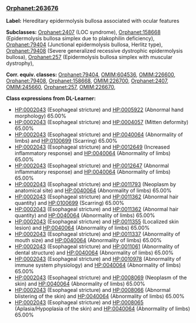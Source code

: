 
### [Orphanet:263676](http://www.orpha.net/ORDO/Orphanet_263676)
**Label:** Hereditary epidermolysis bullosa associated with ocular features

**Subclasses:** [Orphanet:2407](http://www.orpha.net/ORDO/Orphanet_2407) (LOC syndrome), [Orphanet:158668](http://www.orpha.net/ORDO/Orphanet_158668) (Epidermolysis bullosa simplex due to plakophilin deficiency), [Orphanet:79404](http://www.orpha.net/ORDO/Orphanet_79404) (Junctional epidermolysis bullosa, Herlitz type), [Orphanet:79408](http://www.orpha.net/ORDO/Orphanet_79408) (Severe generalized recessive dystrophic epidermolysis bullosa), [Orphanet:257](http://www.orpha.net/ORDO/Orphanet_257) (Epidermolysis bullosa simplex with muscular dystrophy), 

**Corr. equiv. classes:** [Orphanet:79404](http://www.orpha.net/ORDO/Orphanet_79404), [OMIM:604536](http://purl.obolibrary.org/obo/OMIM_604536), [OMIM:226600](http://purl.obolibrary.org/obo/OMIM_226600), [Orphanet:79408](http://www.orpha.net/ORDO/Orphanet_79408), [Orphanet:158668](http://www.orpha.net/ORDO/Orphanet_158668), [OMIM:226700](http://purl.obolibrary.org/obo/OMIM_226700), [Orphanet:2407](http://www.orpha.net/ORDO/Orphanet_2407), [OMIM:245660](http://purl.obolibrary.org/obo/OMIM_245660), [Orphanet:257](http://www.orpha.net/ORDO/Orphanet_257), [OMIM:226670](http://purl.obolibrary.org/obo/OMIM_226670), 

**Class expressions from DL-Learner:**

- [HP:0002043](http://purl.obolibrary.org/obo/HP_0002043) (Esophageal stricture) and [HP:0005922](http://purl.obolibrary.org/obo/HP_0005922) (Abnormal hand morphology) 65.00%
- [HP:0002043](http://purl.obolibrary.org/obo/HP_0002043) (Esophageal stricture) and [HP:0004057](http://purl.obolibrary.org/obo/HP_0004057) (Mitten deformity) 65.00%
- [HP:0002043](http://purl.obolibrary.org/obo/HP_0002043) (Esophageal stricture) and [HP:0040064](http://purl.obolibrary.org/obo/HP_0040064) (Abnormality of limbs) and [HP:0100699](http://purl.obolibrary.org/obo/HP_0100699) (Scarring) 65.00%
- [HP:0002043](http://purl.obolibrary.org/obo/HP_0002043) (Esophageal stricture) and [HP:0012649](http://purl.obolibrary.org/obo/HP_0012649) (Increased inflammatory response) and [HP:0040064](http://purl.obolibrary.org/obo/HP_0040064) (Abnormality of limbs) 65.00%
- [HP:0002043](http://purl.obolibrary.org/obo/HP_0002043) (Esophageal stricture) and [HP:0012647](http://purl.obolibrary.org/obo/HP_0012647) (Abnormal inflammatory response) and [HP:0040064](http://purl.obolibrary.org/obo/HP_0040064) (Abnormality of limbs) 65.00%
- [HP:0002043](http://purl.obolibrary.org/obo/HP_0002043) (Esophageal stricture) and [HP:0011793](http://purl.obolibrary.org/obo/HP_0011793) (Neoplasm by anatomical site) and [HP:0040064](http://purl.obolibrary.org/obo/HP_0040064) (Abnormality of limbs) 65.00%
- [HP:0002043](http://purl.obolibrary.org/obo/HP_0002043) (Esophageal stricture) and [HP:0011362](http://purl.obolibrary.org/obo/HP_0011362) (Abnormal hair quantity) and [HP:0100699](http://purl.obolibrary.org/obo/HP_0100699) (Scarring) 65.00%
- [HP:0002043](http://purl.obolibrary.org/obo/HP_0002043) (Esophageal stricture) and [HP:0011362](http://purl.obolibrary.org/obo/HP_0011362) (Abnormal hair quantity) and [HP:0040064](http://purl.obolibrary.org/obo/HP_0040064) (Abnormality of limbs) 65.00%
- [HP:0002043](http://purl.obolibrary.org/obo/HP_0002043) (Esophageal stricture) and [HP:0011355](http://purl.obolibrary.org/obo/HP_0011355) (Localized skin lesion) and [HP:0040064](http://purl.obolibrary.org/obo/HP_0040064) (Abnormality of limbs) 65.00%
- [HP:0002043](http://purl.obolibrary.org/obo/HP_0002043) (Esophageal stricture) and [HP:0011337](http://purl.obolibrary.org/obo/HP_0011337) (Abnormality of mouth size) and [HP:0040064](http://purl.obolibrary.org/obo/HP_0040064) (Abnormality of limbs) 65.00%
- [HP:0002043](http://purl.obolibrary.org/obo/HP_0002043) (Esophageal stricture) and [HP:0011061](http://purl.obolibrary.org/obo/HP_0011061) (Abnormality of dental structure) and [HP:0040064](http://purl.obolibrary.org/obo/HP_0040064) (Abnormality of limbs) 65.00%
- [HP:0002043](http://purl.obolibrary.org/obo/HP_0002043) (Esophageal stricture) and [HP:0010978](http://purl.obolibrary.org/obo/HP_0010978) (Abnormality of immune system physiology) and [HP:0040064](http://purl.obolibrary.org/obo/HP_0040064) (Abnormality of limbs) 65.00%
- [HP:0002043](http://purl.obolibrary.org/obo/HP_0002043) (Esophageal stricture) and [HP:0008069](http://purl.obolibrary.org/obo/HP_0008069) (Neoplasm of the skin) and [HP:0040064](http://purl.obolibrary.org/obo/HP_0040064) (Abnormality of limbs) 65.00%
- [HP:0002043](http://purl.obolibrary.org/obo/HP_0002043) (Esophageal stricture) and [HP:0008066](http://purl.obolibrary.org/obo/HP_0008066) (Abnormal blistering of the skin) and [HP:0040064](http://purl.obolibrary.org/obo/HP_0040064) (Abnormality of limbs) 65.00%
- [HP:0002043](http://purl.obolibrary.org/obo/HP_0002043) (Esophageal stricture) and [HP:0008065](http://purl.obolibrary.org/obo/HP_0008065) (Aplasia/Hypoplasia of the skin) and [HP:0040064](http://purl.obolibrary.org/obo/HP_0040064) (Abnormality of limbs) 65.00%



